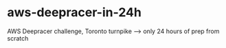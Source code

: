 # aws-deepracer-in-24h
AWS Deepracer challenge, Toronto turnpike --> only 24 hours of prep from scratch
